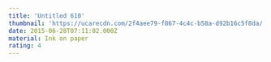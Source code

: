 ```yaml
---
title: 'Untitled 610'
thumbnail: 'https://ucarecdn.com/2f4aee79-f867-4c4c-b58a-d92b16c5f8da/'
date: 2015-06-28T07:11:02.000Z
material: Ink on paper
rating: 4
---
```

